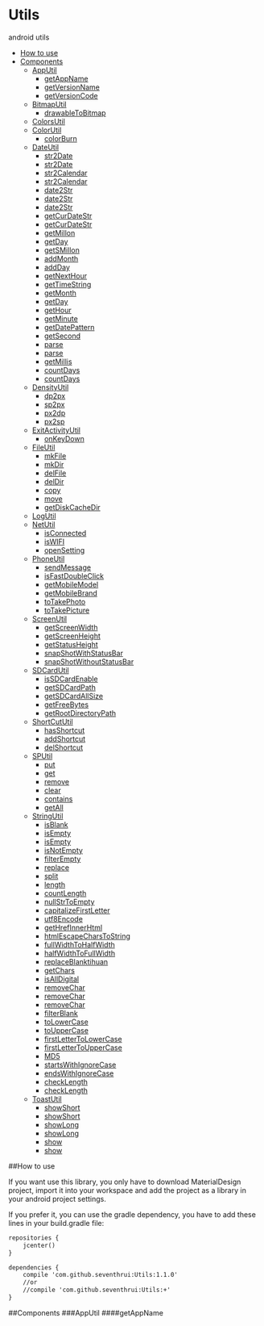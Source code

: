 # Utils
android utils

* [How to use](#howtouse)
* [Components](#components)
    * [AppUtil](#AppUtil)
        * [getAppName](#getAppName)
        * [getVersionName](#getVersionName)
        * [getVersionCode](#getVersionCode)
    * [BitmapUtil](#BitmapUtil)
        * [drawableToBitmap](#drawableToBitmap)
    * [ColorsUtil](#ColorsUtil)
    * [ColorUtil](#ColorUtil)
        * [colorBurn](#colorBurn)
    * [DateUtil](#DateUtil)
        * [str2Date](#str2Date)
        * [str2Date](#str2Date2)
        * [str2Calendar](#str2Calendar)
        * [str2Calendar](#str2Calendar2)
        * [date2Str](#date2Str)
        * [date2Str](#date2Str2)
        * [date2Str](#date2Str3)
        * [getCurDateStr](#getCurDateStr)
        * [getCurDateStr](#getCurDateStr2)
        * [getMillon](#getMillon)
        * [getDay](#getDay)
        * [getSMillon](#getSMillon)
        * [addMonth](#addMonth)
        * [addDay](#addDay)
        * [getNextHour](#getNextHour)
        * [getTimeString](#getTimeString)
        * [getMonth](#getMonth)
        * [getDay](#getDay)
        * [getHour](#getHour)
        * [getMinute](#getMinute)
        * [getDatePattern](#getDatePattern)
        * [getSecond](#getSecond)
        * [parse](#parse)
        * [parse](#parse2)
        * [getMillis](#getMillis)
        * [countDays](#countDays)
        * [countDays](#countDays)
    * [DensityUtil](#DensityUtil)
        * [dp2px](#dp2px)
        * [sp2px](#sp2px)
        * [px2dp](#px2dp)
        * [px2sp](#px2sp)
    * [ExitActivityUtil](#ExitActivityUtil)
        * [onKeyDown](#onKeyDown)
    * [FileUtil](#FileUtil)
        * [mkFile](#mkFile)
        * [mkDir](#mkDir)
        * [delFile](#delFile)
        * [delDir](#delDir)
        * [copy](#copy)
        * [move](#move)
        * [getDiskCacheDir](#getDiskCacheDir)
    * [LogUtil](#LogUtil)
    * [NetUtil](#NetUtil)
        * [isConnected](#isConnected)
        * [isWIFI](#isWIFI)
        * [openSetting](#openSetting)
    * [PhoneUtil](#PhoneUtil)
        * [sendMessage](#sendMessage)
        * [isFastDoubleClick](#isFastDoubleClick)
        * [getMobileModel](#getMobileModel)
        * [getMobileBrand](#getMobileBrand)
        * [toTakePhoto](#toTakePhoto)
        * [toTakePicture](#toTakePicture)
    * [ScreenUtil](#ScreenUtil)
        * [getScreenWidth](#getScreenWidth)
        * [getScreenHeight](#getScreenHeight)
        * [getStatusHeight](#getStatusHeight)
        * [snapShotWithStatusBar](#snapShotWithStatusBar)
        * [snapShotWithoutStatusBar](#snapShotWithoutStatusBar)
    * [SDCardUtil](#SDCardUtil)
        * [isSDCardEnable](#isSDCardEnable)
        * [getSDCardPath](#getSDCardPath)
        * [getSDCardAllSize](#getSDCardAllSize)
        * [getFreeBytes](#getFreeBytes)
        * [getRootDirectoryPath](#getRootDirectoryPath)
    * [ShortCutUtil](#ShortCutUtil)
        * [hasShortcut](#hasShortcut)
        * [addShortcut](#addShortcut)
        * [delShortcut](#delShortcut)
    * [SPUtil](#SPUtil)
        * [put](#put)
        * [get](#get)
        * [remove](#remove)
        * [clear](#clear)
        * [contains](#contains)
        * [getAll](#getAll)
    * [StringUtil](#StringUtil)
        * [isBlank](#isBlank)
        * [isEmpty](#isEmpty)
        * [isEmpty](#isEmpty2)
        * [isNotEmpty](#isNotEmpty)
        * [filterEmpty](#filterEmpty)
        * [replace](#replace)
        * [split](#split)
        * [length](#length)
        * [countLength](#countLength)
        * [nullStrToEmpty](#nullStrToEmpty)
        * [capitalizeFirstLetter](#capitalizeFirstLetter)
        * [utf8Encode](#utf8Encode)
        * [getHrefInnerHtml](#getHrefInnerHtml)
        * [htmlEscapeCharsToString](#htmlEscapeCharsToString)
        * [fullWidthToHalfWidth](#fullWidthToHalfWidth)
        * [halfWidthToFullWidth](#halfWidthToFullWidth)
        * [replaceBlanktihuan](#replaceBlanktihuan)
        * [getChars](#getChars)
        * [isAllDigital](#isAllDigital)
        * [removeChar](#removeChar)
        * [removeChar](#removeChar2)
        * [removeChar](#removeChar3)
        * [filterBlank](#filterBlank)
        * [toLowerCase](#toLowerCase)
        * [toUpperCase](#toUpperCase)
        * [firstLetterToLowerCase](#firstLetterToLowerCase)
        * [firstLetterToUpperCase](#firstLetterToUpperCase)
        * [MD5](#MD5)
        * [startsWithIgnoreCase](#startsWithIgnoreCase)
        * [endsWithIgnoreCase](#endsWithIgnoreCase)
        * [checkLength](#checkLength)
        * [checkLength](#checkLength2)
    * [ToastUtil](#ToastUtil)
        * [showShort](#showShort)
        * [showShort](#showShort2)
        * [showLong](#showLong)
        * [showLong](#showLong2)
        * [show](#show)
        * [show](#show2)



##How to use

If you want use this library, you only have to download MaterialDesign project, import it into your workspace and add the project as a library in your android project settings.

If you prefer it, you can use the gradle dependency, you have to add these lines in your build.gradle file:

```xml
repositories {
    jcenter()
}

dependencies {
    compile 'com.github.seventhrui:Utils:1.1.0'
    //or
    //compile 'com.github.seventhrui:Utils:+'
}
```

##Components
###AppUtil
####getAppName
```xml